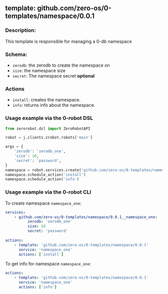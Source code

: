 ## template: github.com/zero-os/0-templates/namespace/0.0.1

### Description:
This template is responsible for managing a 0-db namespace

### Schema:

- `zerodb`: the zerodb to create the namespace on
- `size`: the namespace size
- `secret`: The namespace secret **optional**

### Actions
- `install`: creates the namespace.
- `info`: returns info about the namespace. 


### Usage example via the 0-robot DSL

```python
from zerorobot.dsl import ZeroRobotAPI

robot = j.clients.zrobot.robots['main']

args = {
    'zerodb': 'zerodb_one',
    'size': 10,
    'secret': 'password',
}
namespace = robot.services.create('github.com/zero-os/0-templates/namespace/0.0.1', 'namespace_one', data=args)
namespace.schedule_action('install')
namespace.schedule_action('info')
```


### Usage example via the 0-robot CLI

To create namespace `namespace_one`:

```yaml
services:
    - github.com/zero-os/0-templates/namespace/0.0.1__namespace_one:
          zerodb: 'zerodb_one'
          size: 10
          secret: 'password'
          
actions:
    - template: 'github.com/zero-os/0-templates/namespace/0.0.1'
      service: 'namespace_one'
      actions: ['install']

```


To get info for namespace `namespace_one`:

```yaml
actions:
    - template: 'github.com/zero-os/0-templates/namespace/0.0.1'
      service: 'namespace_one'
      actions: ['info']

```